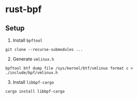 # rust-bpf

## Setup

1. Install `bpftool`

```
git clone --recurse-submodules ...
```

2. Generate `vmlinux.h`

```
bpftool btf dump file /sys/kernel/btf/vmlinux format c > ./include/bpf/vmlinux.h
```

3. Install `libbpf-cargo`

```
cargo install libbpf-cargo
```
